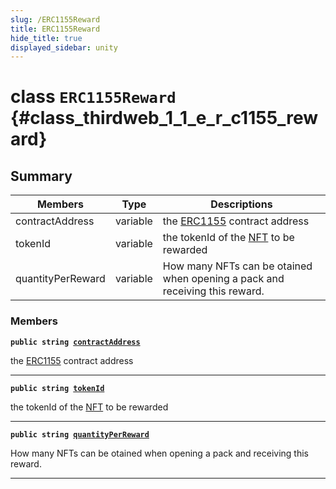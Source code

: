 ```yaml
---
slug: /ERC1155Reward
title: ERC1155Reward
hide_title: true
displayed_sidebar: unity
---
```


# class `ERC1155Reward` {#class_thirdweb_1_1_e_r_c1155_reward}

## Summary

| Members           | Type     | Descriptions                                                                         |
| ----------------- | -------- | ------------------------------------------------------------------------------------ |
| contractAddress   | variable | the [ERC1155](docs/unity/ERC1155.md#class_thirdweb_1_1_e_r_c1155) contract address   |
| tokenId           | variable | the tokenId of the [NFT](docs/unity/NFT.md#struct_thirdweb_1_1_n_f_t) to be rewarded |
| quantityPerReward | variable | How many NFTs can be otained when opening a pack and receiving this reward.          |

### Members

**`public string `[`contractAddress`](#class_thirdweb_1_1_e_r_c1155_reward_1ade07670ece1fde5ab5cc90e99c0b6602)**

the [ERC1155](docs/unity/ERC1155.md#class_thirdweb_1_1_e_r_c1155) contract address

---

**`public string `[`tokenId`](#class_thirdweb_1_1_e_r_c1155_reward_1a124c15842b3d0589d2785ac3908b51c4)**

the tokenId of the [NFT](docs/unity/NFT.md#struct_thirdweb_1_1_n_f_t) to be rewarded

---

**`public string `[`quantityPerReward`](#class_thirdweb_1_1_e_r_c1155_reward_1a644b8dcb033e94f530f10afd2c68a0c3)**

How many NFTs can be otained when opening a pack and receiving this reward.

---
